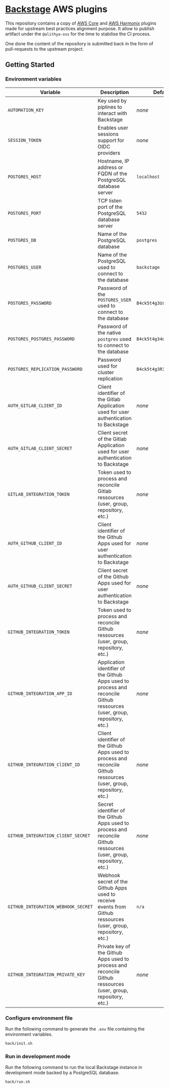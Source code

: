 # [Backstage](https://backstage.io) AWS plugins

This repository contains a copy of [AWS Core]() and [AWS Harmonix]() plugins made for upstream best practices alignment purpose.
It allow to publish artifact under the `@alithya-oss` for the time to stabilise the CI process.

One done the content of the repository is submitted back in the form of pull-requests to the upstream project.

## Getting Started

### Environment variables

| Variable                            | Description                                                                                                               | Default                | Documentation                                                               |
| ----------------------------------- | ------------------------------------------------------------------------------------------------------------------------- | ---------------------- | --------------------------------------------------------------------------- |
| `AUTOMATION_KEY`                    | Key used by piplines to interact with Backstage                                                                           | _none_                 | [doc](https://backstage.io/docs/auth/service-to-service-auth#static-tokens) |
| `SESSION_TOKEN`                     | Enables user sessions support for OIDC providers                                                                          | _none_                 | [doc](https://backstage.io/docs/auth/service-to-service-auth#static-tokens) |
| `POSTGRES_HOST`                     | Hostname, IP address or FQDN of the PostgreSQL database server                                                            | `localhost`            | [doc](https://backstage.io/docs/tutorials/switching-sqlite-postgres)        |
| `POSTGRES_PORT`                     | TCP listen port of the PostgreSQL database server                                                                         | `5432`                 | [doc](https://backstage.io/docs/tutorials/switching-sqlite-postgres)        |
| `POSTGRES_DB`                       | Name of the PostgreSQL database                                                                                           | `postgres`             | [doc](https://backstage.io/docs/tutorials/switching-sqlite-postgres)        |
| `POSTGRES_USER`                     | Name of the PostgreSQL used to connect to the database                                                                    | `backstage`            | [doc](https://backstage.io/docs/tutorials/switching-sqlite-postgres)        |
| `POSTGRES_PASSWORD`                 | Password of the `POSTGRES_USER` used to connect to the database                                                           | `B4ck5t4g3Us3r`        | [doc](https://backstage.io/docs/tutorials/switching-sqlite-postgres)        |
| `POSTGRES_POSTGRES_PASSWORD`        | Password of the native `postgres` used to connect to the database                                                         | `B4ck5t4g34dm1n`       | [doc](https://backstage.io/docs/tutorials/switching-sqlite-postgres)        |
| `POSTGRES_REPLICATION_PASSWORD`     | Password used for cluster replication                                                                                     | `B4ck5t4g3R3pl1c4t10n` | [doc](https://backstage.io/docs/tutorials/switching-sqlite-postgres)        |
| `AUTH_GITLAB_CLIENT_ID`             | Client identifier of the Gitlab Application used for user authentication to Backstage                                     | _none_                 | [doc](https://backstage.io/docs/auth/gitlab/provider)                       |
| `AUTH_GITLAB_CLIENT_SECRET`         | Client secret of the Gitlab Application used for user authentication to Backstage                                         | _none_                 | [doc](https://backstage.io/docs/auth/gitlab/provider)                       |
| `GITLAB_INTEGRATION_TOKEN`          | Token used to process and reconcile Gitlab ressources (user, group, repository, etc.)                                     | _none_                 | [doc](https://backstage.io/docs/integrations/gitlab/locations)              |
| `AUTH_GITHUB_CLIENT_ID`             | Client identifier of the Github Apps used for user authentication to Backstage                                            | _none_                 | [doc](https://backstage.io/docs/auth/github/provider)                       |
| `AUTH_GITHUB_CLIENT_SECRET`         | Client secret of the Github Apps used for user authentication to Backstage                                                | _none_                 | [doc](https://backstage.io/docs/auth/github/provider)                       |
| `GITHUB_INTEGRATION_TOKEN`          | Token used to process and reconcile Github ressources (user, group, repository, etc.)                                     | _none_                 | [doc](https://backstage.io/docs/integrations/github/locations)              |
| `GITHUB_INTEGRATION_APP_ID`         | Application identifier of the Github Apps used to process and reconcile Github ressources (user, group, repository, etc.) | _none_                 | [doc](https://backstage.io/docs/integrations/github/github-apps)            |
| `GITHUB_INTEGRATION_ClIENT_ID`      | Client identifier of the Github Apps used to process and reconcile Github ressources (user, group, repository, etc.)      | _none_                 | [doc](https://backstage.io/docs/integrations/github/github-apps)            |
| `GITHUB_INTEGRATION_ClIENT_SECRET`  | Secret identifier of the Github Apps used to process and reconcile Github ressources (user, group, repository, etc.)      | _none_                 | [doc](https://backstage.io/docs/integrations/github/github-apps)            |
| `GITHUB_INTEGRATION_WEBHOOK_SECRET` | Webhook secret of the Github Apps used to receive events from Github ressources (user, group, repository, etc.)           | `n/a`                  | [doc](https://backstage.io/docs/integrations/github/github-apps)            |
| `GITHUB_INTEGRATION_PRIVATE_KEY`    | Private key of the Github Apps used to process and reconcile Github ressources (user, group, repository, etc.)            | _none_                 | [doc](https://backstage.io/docs/integrations/github/github-apps)            |

### Configure environment file

Run the following command to generate the `.env` file containing the environment variables.

```sh
hack/init.sh
```

### Run in development mode

Run the following command to run the local Backstage instance in development mode backed by a PostgreSQL database.

```sh
hack/run.sh
```
